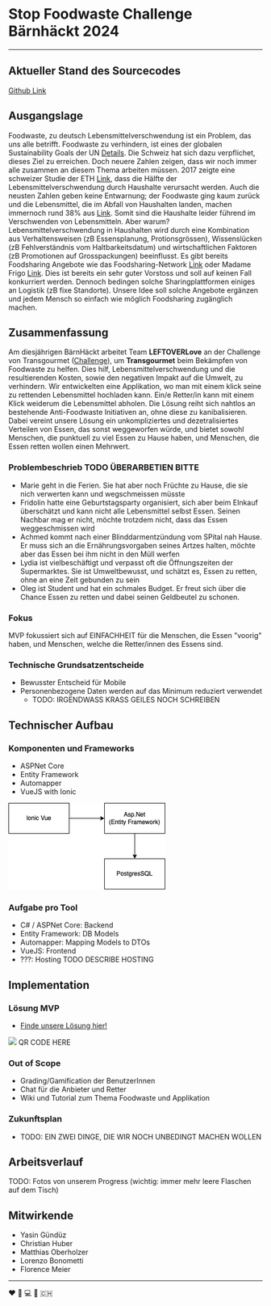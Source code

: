 # Stop Foodwaste Challenge Bärnhäckt 2024

___

## Aktueller Stand des Sourcecodes

[Github Link](https://github.com/Poisonlocket/Bernhackt_LEFTOVERLove "link to github repo")

## Ausgangslage
Foodwaste, zu deutsch Lebensmittelverschwendung ist ein Problem, das uns alle betrifft. Foodwaste zu verhindern, ist eines der globalen Sustainability Goals der UN [Details](https://sdgs.un.org/topics/sustainable-consumption-and-production "sustainability goals"). Die Schweiz hat sich dazu verpflichet, dieses Ziel zu erreichen. Doch neuere Zahlen zeigen, dass wir noch immer alle zusammen an diesem Thema arbeiten müssen. 2017 zeigte eine schweizer Studie der ETH [Link](https://www.swissinfo.ch/eng/society/stop-the-rot-_survey-reveals-full-impact-of-swiss-food-waste/45324664 "food waste study 2017"), dass die Hälfte der Lebensmittelverschwendung durch Haushalte verursacht werden. Auch die neusten Zahlen geben keine Entwarnung; der Foodwaste ging kaum zurück und die Lebensmittel, die im Abfall von Haushalten landen, machen immernoch rund 38% aus [Link](https://www.swissinfo.ch/eng/society/stop-the-rot-_survey-reveals-full-impact-of-swiss-food-waste/45324664 "link zahlen 2024"). Somit sind die Haushalte leider führend im Verschwenden von Lebensmitteln. Aber warum? Lebensmittelverschwendung in Haushalten wird durch eine Kombination aus Verhaltensweisen (zB Essensplanung, Protionsgrössen), Wissenslücken (zB Fehlverständnis vom Haltbarkeitsdatum) und wirtschaftlichen Faktoren (zB Promotionen auf Grosspackungen) beeinflusst. Es gibt bereits Foodsharing Angebote wie das Foodsharing-Network [Link](https://foodsharing.network/ "foodsharing network") oder Madame Frigo [Link](https://www.madamefrigo.ch/de/ "Madame Frigo"). Dies ist bereits ein sehr guter Vorstoss und soll auf keinen Fall konkurriert werden. Dennoch bedingen solche Sharingplattformen einiges an Logistik (zB fixe Standorte). Unsere Idee soll solche Angebote ergänzen und jedem Mensch so einfach wie möglich Foodsharing zugänglich machen.

## Zusammenfassung

Am diesjährigen BärnHäckt arbeitet Team **LEFTOVERLove** an der Challenge von
Transgourmet ([Challenge](https://www.bernhackt.ch/challenges/2024-stopfoodwaste "challenge description")), um **Transgourmet** beim Bekämpfen von Foodwaste zu
helfen. Dies hilf, Lebensmittelverschwendung und die resultierenden Kosten, sowie den negativen Impakt auf die Umwelt,
zu verhindern. Wir entwickelten eine Applikation, wo man mit einem klick seine zu rettenden Lebensmittel hochladen kann. Ein/e Retter/in kann mit einem Klick weiderum die Lebensmittel abholen. Die Lösung reiht sich nahtlos an bestehende Anti-Foodwaste Initiativen an, ohne diese zu kanibalisieren.
Dabei vereint unsere Lösung ein unkompliziertes und dezetralisiertes Verteilen von Essen, das sonst weggeworfen würde,
und bietet sowohl Menschen, die punktuell zu viel Essen zu Hause haben, und Menschen, die Essen retten wollen einen
Mehrwert.

### Problembeschrieb TODO ÜBERARBETIEN BITTE

* Marie geht in die Ferien. Sie hat aber noch Früchte zu Hause, die sie nich verwerten kann und wegschmeissen müsste
* Fridolin hatte eine Geburtstagsparty organisiert, sich aber beim EInkauf überschätzt und kann nicht alle Lebensmittel
  selbst Essen. Seinen Nachbar mag er nicht, möchte trotzdem nicht, dass das Essen weggeschmissen wird
* Achmed kommt nach einer Blinddarmentzündung vom SPital nah Hause. Er muss sich an die Ernährungsvorgaben seines Artzes
  halten, möchte aber das Essen bei ihm nicht in den Müll werfen
* Lydia ist vielbeschäftigt und verpasst oft die Öffnungszeiten der Supermarktes. Sie ist Umweltbewusst, und schätzt es,
  Essen zu retten, ohne an eine Zeit gebunden zu sein
* Oleg ist Student und hat ein schmales Budget. Er freut sich über die Chance Essen zu retten und dabei seinen
  Geldbeutel zu schonen.

### Fokus

MVP fokussiert sich auf EINFACHHEIT für die Menschen, die Essen "voorig" haben, und Menschen, welche die Retter/innen des Essens
sind.

### Technische Grundsatzentscheide

* Bewusster Entscheid für Mobile
* Personenbezogene Daten werden auf das Minimum reduziert verwendet
  * TODO: IRGENDWASS KRASS GEILES NOCH SCHREIBEN

## Technischer Aufbau

### Komponenten und Frameworks

- ASPNet Core
- Entity Framework
- Automapper
- VueJS with Ionic

<img src="project_images/Architecture.png" alt="Architecture">

### Aufgabe pro Tool

* C# / ASPNet Core: Backend
* Entity Framework: DB Models
* Automapper: Mapping Models to DTOs
* VueJS: Frontend
* ???: Hosting TODO DESCRIBE HOSTING

## Implementation

### Lösung MVP

* [Finde unsere Lösung hier!](TODO:INSERT_LINK "link to webpage")

<img src="./assets/qrcode.png" width="150"> QR CODE HERE

### Out of Scope

* Grading/Gamification der BenutzerInnen
* Chat für die Anbieter und Retter
* Wiki und Tutorial zum Thema Foodwaste und Applikation

### Zukunftsplan

* TODO: EIN ZWEI DINGE, DIE WIR NOCH UNBEDINGT MACHEN WOLLEN

## Arbeitsverlauf

TODO: Fotos von unserem Progress (wichtig: immer mehr leere Flaschen auf dem Tisch)

## Mitwirkende

- Yasin Gündüz
- Christian Huber
- Matthias Oberholzer
- Lorenzo Bonometti
- Florence Meier

___

:heart: :banana: :computer: :bear: :switzerland: